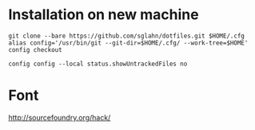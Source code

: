 # Installation on new machine
```
git clone --bare https://github.com/sglahn/dotfiles.git $HOME/.cfg
alias config='/usr/bin/git --git-dir=$HOME/.cfg/ --work-tree=$HOME'
config checkout

config config --local status.showUntrackedFiles no
```
# Font
http://sourcefoundry.org/hack/
